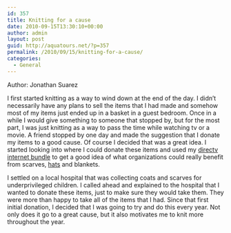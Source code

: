 ```yaml
---
id: 357
title: Knitting for a cause
date: 2010-09-15T13:30:10+00:00
author: admin
layout: post
guid: http://aquatours.net/?p=357
permalink: /2010/09/15/knitting-for-a-cause/
categories:
  - General
---
```

Author: Jonathan Suarez

I first started knitting as a way to wind down at the end of the day. I didn&#8217;t necessarily have any plans to sell the items that I had made and somehow most of my items just ended up in a basket in a guest bedroom. Once in a while I would give something to someone that stopped by, but for the most part, I was just knitting as a way to pass the time while watching tv or a movie. A friend stopped by one day and made the suggestion that I donate my items to a good cause. Of course I decided that was a great idea. I started looking into where I could donate these items and used my [directv internet bundle](http://www.cleartvbundle.com/internet_tv_bundle_deals.html "directv internet bundle offers") to get a good idea of what organizations could really benefit from scarves, [hats](http://www.leisurearts.com/Info/Knitting/knitting-patterns-hats.aspx) and blankets.

I settled on a local hospital that was collecting coats and scarves for underprivileged children. I called ahead and explained to the hospital that I wanted to donate these items, just to make sure they would take them. They were more than happy to take all of the items that I had. Since that first initial donation, I decided that I was going to try and do this every year. Not only does it go to a great cause, but it also motivates me to knit more throughout the year.
